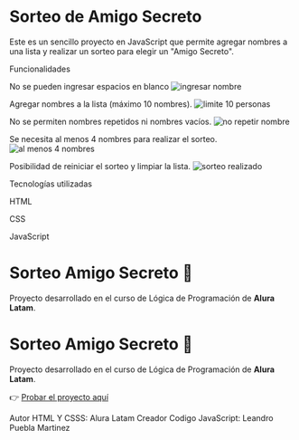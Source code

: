 <h1>Sorteo de Amigo Secreto</h1>

Este es un sencillo proyecto en JavaScript que permite agregar nombres a una lista y realizar un sorteo para elegir un "Amigo Secreto".

Funcionalidades

No se pueden ingresar espacios en blanco
![ingresar nombre](https://github.com/user-attachments/assets/0bba1b28-20ff-41be-94e0-f3860bbb4127)

Agregar nombres a la lista (máximo 10 nombres).
![limite 10 personas](https://github.com/user-attachments/assets/f05335c0-226b-4224-b3ec-a560f27297cb)

No se permiten nombres repetidos ni nombres vacíos.
![no repetir nombre](https://github.com/user-attachments/assets/24a3426c-61b2-4e57-af2c-c172875a1dd2)

Se necesita al menos 4 nombres para realizar el sorteo.
![al menos 4 nombres](https://github.com/user-attachments/assets/1077a335-d710-4a68-b41e-4a9757e42dd7)

Posibilidad de reiniciar el sorteo y limpiar la lista.
![sorteo realizado](https://github.com/user-attachments/assets/b515d36c-35c7-4028-a200-829f7c520d99)


Tecnologías utilizadas

HTML

CSS

JavaScript

# Sorteo Amigo Secreto 🎁

Proyecto desarrollado en el curso de Lógica de Programación de **Alura Latam**.

# Sorteo Amigo Secreto 🎁

Proyecto desarrollado en el curso de Lógica de Programación de **Alura Latam**.

👉 [Probar el proyecto aquí](https://leanga87.github.io/Sorteo-Amigo-Secreto/)


Autor HTML Y CSSS: Alura Latam
Creador Codigo JavaScript: Leandro Puebla Martinez
